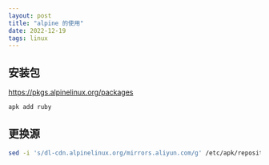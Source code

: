 ```yaml
---
layout: post
title: "alpine 的使用"
date: 2022-12-19
tags: linux
---
```


## 安装包

https://pkgs.alpinelinux.org/packages

```bash
apk add ruby
```

## 更换源

```bash
sed -i 's/dl-cdn.alpinelinux.org/mirrors.aliyun.com/g' /etc/apk/repositories
```
